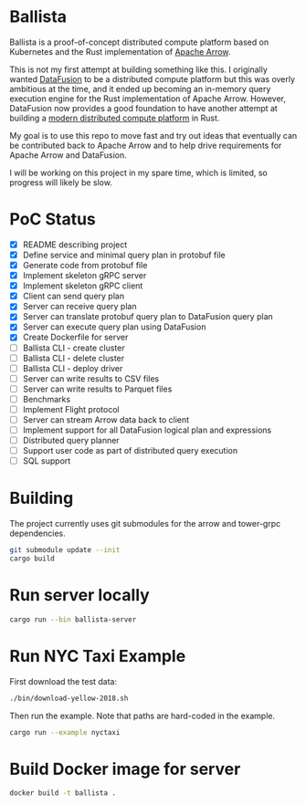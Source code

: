 # Ballista

Ballista is a proof-of-concept distributed compute platform based on Kubernetes and the Rust implementation of [Apache Arrow](https://arrow.apache.org/).

This is not my first attempt at building something like this. I originally wanted [DataFusion](https://github.com/apache/arrow/tree/master/rust/datafusion) to be a distributed compute platform but this was overly ambitious at the time, and it ended up becoming an in-memory query execution engine for the Rust implementation of Apache Arrow. However, DataFusion now provides a good foundation to have another attempt at building a [modern distributed compute platform](https://andygrove.io/how_to_build_a_modern_distributed_compute_platform/) in Rust.

My goal is to use this repo to move fast and try out ideas that eventually can be contributed back to Apache Arrow and to help drive requirements for Apache Arrow and DataFusion.

I will be working on this project in my spare time, which is limited, so progress will likely be slow. 

# PoC Status

- [X] README describing project
- [X] Define service and minimal query plan in protobuf file
- [X] Generate code from protobuf file
- [X] Implement skeleton gRPC server
- [X] Implement skeleton gRPC client
- [X] Client can send query plan
- [X] Server can receive query plan
- [X] Server can translate protobuf query plan to DataFusion query plan
- [X] Server can execute query plan using DataFusion
- [X] Create Dockerfile for server
- [ ] Ballista CLI - create cluster
- [ ] Ballista CLI - delete cluster
- [ ] Ballista CLI - deploy driver
- [ ] Server can write results to CSV files
- [ ] Server can write results to Parquet files
- [ ] Benchmarks
- [ ] Implement Flight protocol
- [ ] Server can stream Arrow data back to client
- [ ] Implement support for all DataFusion logical plan and expressions
- [ ] Distributed query planner
- [ ] Support user code as part of distributed query execution
- [ ] SQL support

# Building

The project currently uses git submodules for the arrow and tower-grpc dependencies.

```bash
git submodule update --init
cargo build
```

# Run server locally

```bash
cargo run --bin ballista-server
```

# Run NYC Taxi Example

First download the test data:

```bash
./bin/download-yellow-2018.sh
```

Then run the example. Note that paths are hard-coded in the example.

```bash
cargo run --example nyctaxi
```

# Build Docker image for server

```bash
docker build -t ballista .
```







 


